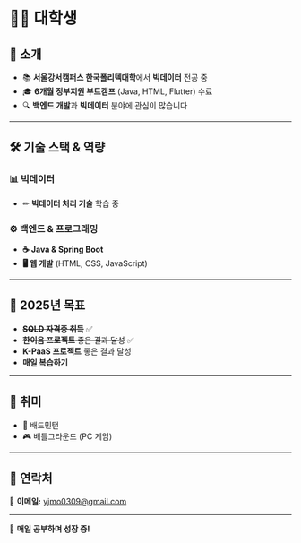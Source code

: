 # 👨‍🎓 대학생  

## 🚀 소개  
- 📚 **서울강서캠퍼스 한국폴리텍대학**에서 **빅데이터** 전공 중  
- 🎓 **6개월 정부지원 부트캠프** (Java, HTML, Flutter) 수료  
- 🔍 **백엔드 개발**과 **빅데이터** 분야에 관심이 많습니다  

---

## 🛠 기술 스택 & 역량  

### 📊 빅데이터  
- ✏ **빅데이터 처리 기술** 학습 중  

### ⚙️ 백엔드 & 프로그래밍  
- **☕ Java & Spring Boot**  
- **🖥 웹 개발** (HTML, CSS, JavaScript)  

---

## 🌟 2025년 목표  

- ~~**SQLD 자격증 취득**~~ ✅  
- ~~**한이음 프로젝트** 좋은 결과 달성~~ ✅  
- **K-PaaS 프로젝트** 좋은 결과 달성  
- **매일 복습하기**  

---

## 🏡 취미  

- 🏸 배드민턴  
- 🎮 배틀그라운드 (PC 게임)  

---

## 📧 연락처  

📩 **이메일:** [yjmo0309@gmail.com](mailto:yjmo0309@gmail.com)  

---

🚀 **매일 공부하며 성장 중!**
